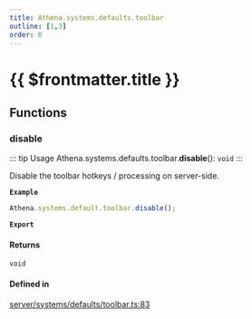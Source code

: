 ```yaml
---
title: Athena.systems.defaults.toolbar
outline: [1,3]
order: 0
---
```


# {{ $frontmatter.title }}


## Functions

### disable

::: tip Usage
Athena.systems.defaults.toolbar.**disable**(): `void`
:::

Disable the toolbar hotkeys / processing on server-side.

**`Example`**

```ts
Athena.systems.default.toolbar.disable();
```

**`Export`**

#### Returns

`void`

#### Defined in

[server/systems/defaults/toolbar.ts:83](https://github.com/Stuyk/altv-athena/blob/217ba5f/src/core/server/systems/defaults/toolbar.ts#L83)
